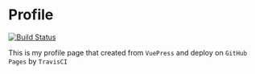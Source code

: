 # Profile

[![Build Status](https://travis-ci.com/codycoach/profile.svg?branch=master)](https://travis-ci.com/codycoach/profile)

This is my profile page that created from `VuePress` and deploy on `GitHub Pages` by `TravisCI`
